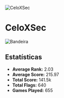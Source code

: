 ![CeloXSec](https://tryhackme-images.s3.amazonaws.com/user-avatars/bb2abda0e77c0ace726a56d2ce08c0f0.png)

# CeloXSec

![Bandeira](https://tryhackme-images.s3.amazonaws.com/user-avatars/bb2abda0e77c0ace726a56d2ce08c0f0.png)

## Estatísticas

- **Average Rank:** 2.03
- **Average Score:** 215.97
- **Total Score:** 141.5k
- **Total Flags:** 640
- **Games Played:** 655


